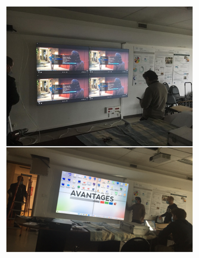 ---
---

<p style="text-align:center;">
<img src="StateOfArt/ScreenWall.jpg" alt="Home" width="500"/>
<img src="StateOfArt/ScreenWalls2.png" alt="Home" width="500"/>
</p>
